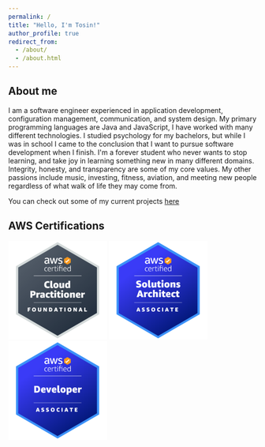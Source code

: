 ```yaml
---
permalink: /
title: "Hello, I'm Tosin!"
author_profile: true
redirect_from: 
  - /about/
  - /about.html
---
```


About me
------

I am a software engineer experienced in application development, configuration management, communication, and system design. My primary programming languages are Java and JavaScript, I have worked with many different technologies. I studied psychology for my bachelors, but while I was in school I came to the conclusion that I want to pursue software development when I finish. I'm a forever student who never wants to stop learning, and take joy in learning something new in many different domains. Integrity, honesty, and transparency are some of my core values. My other passions include music, investing, fitness, aviation, and meeting new people regardless of what walk of life they may come from. 

You can check out some of my current projects [here](/_pages/portfolio.html)


AWS Certifications
------

<a href="https://www.credly.com/badges/4d11808f-bbaa-45a5-90bd-681015018400/public_url"><img src="../images/aws-certified-cloud-practitioner.png" alt="AWS Cloud Practitioner" width=200 height=200></a>
<a href="https://www.credly.com/badges/9b52c8c4-f8dc-473a-b9a9-8424e849b0da/public_url"><img src="../images/aws-certified-solutions-architect-associate.png" alt="AWS Solutions Architect" width=200 height=200>
<a href="https://www.credly.com/badges/f32828ac-4851-434c-a0df-20c3bbcf490a/public_url"><img src="../images/aws-certified-developer-associate.png" alt="AWS Developer" width=200 height=200></a>